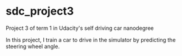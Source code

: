 # sdc_project3
Project 3 of term 1 in Udacity's self driving car nanodegree

In this project, I train a car to drive in the simulator by predicting the steering wheel angle.
